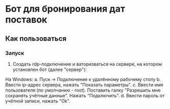 # Бот для бронирования дат поставок

## Как пользоваться

### Запуск

1. Создать rdp-подключение и ваторизваться на сервере, на котором установлен бот (далее "сервер"):

На Windows:
a. Пуск -> Подключение к удалённому рабочему столу
b. Ввести ip-адрес сервера, нажать "Показать параметры".
c. Ввести имя пользователя (по умолчанию - root). Поставить галку "Разрешить мне сохранять учётные данные". Нажать "Подключить".
d. Ввести пароль от учётной записи, нажать "Ok".
